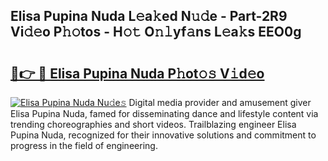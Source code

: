 ## Elisa Pupina Nuda L𝚎a𝚔ed N𝚞𝚍e - Part-2R9 Vi𝚍𝚎o P𝚑𝚘tos - H𝚘𝚝 O𝚗𝚕yf𝚊ns L𝚎a𝚔s EEO0g

# <h2><a href="http://kfcrwq4.oniu.top/?m=Elisa+Pupina+Nuda">🔗👉 🔴 Elisa Pupina Nuda P𝚑ot𝚘𝚜 V𝚒d𝚎o</a></h2>

[![Elisa Pupina Nuda Nu𝚍e𝚜](https://i.imgur.com/0qMVB7G.gif)](http://kfcrwq4.oniu.top/?m=Elisa+Pupina+Nuda)
Digital media provider and amusement giver Elisa Pupina Nuda, famed for disseminating dance and lifestyle content via trending choreographies and short videos. Trailblazing engineer Elisa Pupina Nuda, recognized for their innovative solutions and commitment to progress in the field of engineering.  
